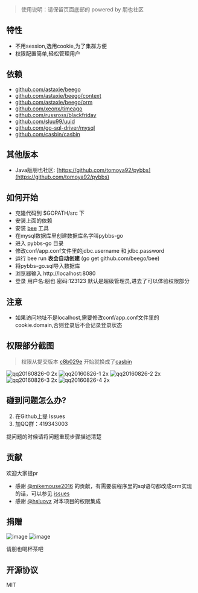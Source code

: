 > 使用说明：请保留页面底部的 powered by 朋也社区

## 特性

- 不用session,选用cookie,为了集群方便
- 权限配置简单,轻松管理用户

## 依赖

- [github.com/astaxie/beego](https://github.com/astaxie/beego)
- [github.com/astaxie/beego/context](https://github.com/astaxie/beego/context)
- [github.com/astaxie/beego/orm](https://github.com/astaxie/beego/orm)
- [github.com/xeonx/timeago](https://github.com/xeonx/timeago)
- [github.com/russross/blackfriday](https://github.com/russross/blackfriday)
- [github.com/sluu99/uuid](https://github.com/sluu99/uuid)
- [github.com/go-sql-driver/mysql](https://github.com/go-sql-driver/mysql)
- [github.com/casbin/casbin](https://github.com/casbin/casbin)

## 其他版本

- Java版朋也社区: [https://github.com/tomoya92/pybbs](https://github.com/tomoya92/pybbs)

## 如何开始

- 克隆代码到 $GOPATH/src 下
- 安装上面的依赖
- 安装 [bee](https://github.com/beego/bee) 工具
- 在mysql数据库里创建数据库名字叫pybbs-go
- 进入 pybbs-go 目录
- 修改conf/app.conf文件里的jdbc.username 和 jdbc.password
- 运行 bee run **表会自动创建** (go get github.com/beego/bee)
- 将pybbs-go.sql导入数据库
- 浏览器输入 http://localhost:8080
- 登录 用户名:朋也 密码:123123 默认是超级管理员,进去了可以体验权限部分

## 注意

- 如果访问地址不是localhost,需要修改conf/app.conf文件里的cookie.domain,否则登录后不会记录登录状态

## 权限部分截图

> 权限从提交版本 [c8b029e](https://github.com/tomoya92/pybbs-go/commit/c8b029e86a32b459a378de30bd4045c3ce3a5163) 开始就换成了[casbin](https://github.com/casbin/casbin)

![qq20160826-0 2x](https://cloud.githubusercontent.com/assets/6915570/18008071/4e509d50-6bd9-11e6-8663-6e81af221079.png)
![qq20160826-1 2x](https://cloud.githubusercontent.com/assets/6915570/18008074/4e87322a-6bd9-11e6-9bd5-bab182846204.png)
![qq20160826-2 2x](https://cloud.githubusercontent.com/assets/6915570/18008072/4e6c3592-6bd9-11e6-9a8c-d66f9a2e2aba.png)
![qq20160826-3 2x](https://cloud.githubusercontent.com/assets/6915570/18008073/4e86cae2-6bd9-11e6-9208-bdcb371424d8.png)
![qq20160826-4 2x](https://cloud.githubusercontent.com/assets/6915570/18008075/4e917046-6bd9-11e6-9c43-322c85751d67.png)

## 碰到问题怎么办?

2. 在Github上提 Issues
3. 加QQ群：419343003

提问题的时候请将问题重现步骤描述清楚

## 贡献

欢迎大家提pr

- 感谢 [@mikemouse2016](https://github.com/mikemouse2016) 的贡献，有需要装程序里的sql语句都改成orm实现的话，可以参见 [issues](https://github.com/tomoya92/pybbs-go/issues/2)
- 感谢 [@hsluoyz](https://github.com/hsluoyz) 对本项目的权限集成

## 捐赠

![image](https://cloud.githubusercontent.com/assets/6915570/18000010/9283d530-6bae-11e6-8c34-cd27060b9074.png)
![image](https://cloud.githubusercontent.com/assets/6915570/17999995/7c2a4db4-6bae-11e6-891c-4b6bc4f00f4b.png)

请朋也喝杯茶吧

## 开源协议

MIT
